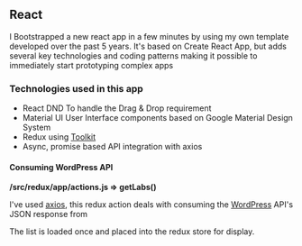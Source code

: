 
## React

I Bootstrapped a new react app in a few minutes by using my own template developed over the past 5 years. It's based on Create React App, but adds several key technologies and coding patterns making it possible to immediately start prototyping complex apps

### Technologies used in this app

- React DND To handle the Drag & Drop requirement
- Material UI User Interface components based on Google Material Design System 
- Redux using [Toolkit](https://listingslab.com/work/javascript/redux)
- Async, promise based API integration with axios



#### Consuming WordPress API

**/src/redux/app/actions.js => getLabs()**

I've used [axios](https://www.npmjs.com/package/axios), this redux action deals with consuming the [WordPress](https://academy.apnic.net/wp-json/academy/virtual-labs) API's JSON response from 

The list is loaded once and placed into the redux store for display.

